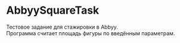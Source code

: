 # AbbyySquareTask
Тестовое задание для стажировки в Abbyy.  
Программа считает площадь фигуры по введённым параметрам.
